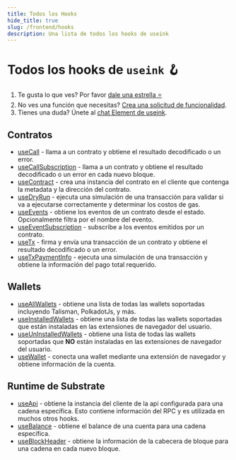 ```yaml
---
title: Todos los Hooks
hide_title: true
slug: /frontend/hooks
description: Una lista de todos los hooks de useink
---
```


# Todos los hooks de `useink` 🪝

1. Te gusta lo que ves? Por favor [dale una estrella ⭐](https://github.com/paritytech/useink)
2. No ves una función que necesitas? [Crea una solicitud de funcionalidad](https://github.com/paritytech/useink/issues).
3. Tienes una duda? Únete al [chat Element de useink](https://matrix.to/#/%23useink:parity.io).

## Contratos

- [useCall](/frontend/react/hooks/contracts/use-call) - llama a un contrato y obtiene el resultado decodificado o un error.
- [useCallSubscription](/frontend/react/hooks/contracts/use-call-subscription) - llama a un contrato y obtiene el resultado decodificado o un error en cada nuevo bloque.
- [useContract](/frontend/react/hooks/contracts/use-contract) - crea una instancia del contrato en el cliente que contenga la metadata y la dirección del contrato.
- [useDryRun](/frontend/react/hooks/contracts/use-dry-run) - ejecuta una simulación de una transacción para validar si va a ejecutarse correctamente y determinar los costos de gas.
- [useEvents](/frontend/react/hooks/contracts/use-events) - obtiene los eventos de un contrato desde el estado. Opcionalmente filtra por el nombre del evento.
- [useEventSubscription](/frontend/react/hooks/contracts/use-event-subscription) - subscribe a los eventos emitidos por un contrato.
- [useTx](/frontend/react/hooks/contracts/use-tx) - firma y envía una transacción de un contrato y obtiene el resultado decodificado o un error.
- [useTxPaymentInfo](/frontend/react/hooks/contracts/use-tx-payment-info) - ejecuta una simulación de una transacción y obtiene la información del pago total requerido.

## Wallets

- [useAllWallets](/frontend/react/hooks/wallets/use-all-wallets) - obtiene una lista de todas las wallets soportadas incluyendo Talisman, PolkadotJs, y más.
- [useInstalledWallets](/frontend/react/hooks/wallets/use-installed-wallets) - obtiene una lista de todas las wallets soportadas que están instaladas en las extensiones de navegador del usuario.
- [useUnInstalledWallets](/frontend/react/hooks/wallets/use-uninstalled-wallets) - obtiene una lista de todas las wallets soportadas que **NO** están instaladas en las extensiones de navegador del usuario.
- [useWallet](/frontend/react/hooks/wallets/use-wallet) - conecta una wallet mediante una extensión de navegador y obtiene información de la cuenta.

## Runtime de Substrate

- [useApi](/frontend/react/hooks/substrate/use-api) - obtiene la instancia del cliente de la api configurada para una cadena específica. Esto contiene información del RPC y es utilizada en muchos otros hooks.
- [useBalance](/frontend/react/hooks/substrate/use-balance) - obtiene el balance de una cuenta para una cadena específica.
- [useBlockHeader](/frontend/react/hooks/substrate/use-block-header) - obtiene la información de la cabecera de bloque para una cadena en cada nuevo bloque.
